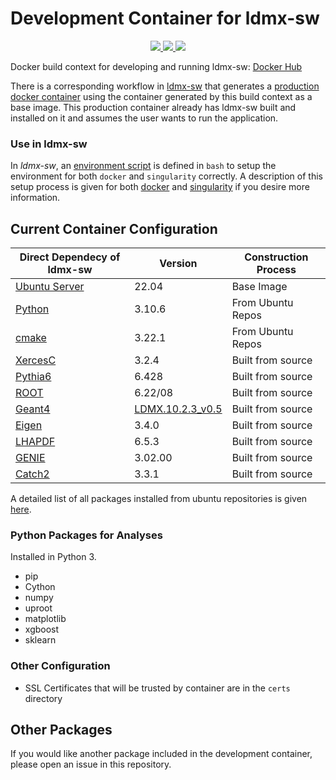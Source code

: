 # Development Container for ldmx-sw

<p align="center">
    <a href="http://perso.crans.org/besson/LICENSE.html" alt="GPLv3 license">
        <img src="https://img.shields.io/badge/License-GPLv3-blue.svg" />
    </a>
    <a href="https://github.com/LDMX-Software/docker/actions" alt="Actions">
        <img src="https://github.com/LDMX-Software/docker/workflows/CI/badge.svg" />
    </a>
    <a href="https://hub.docker.com/r/ldmx/dev" alt="DockerHub">
        <img src="https://img.shields.io/github/v/release/LDMX-Software/docker" />
    </a>
</p>

Docker build context for developing and running ldmx-sw: [Docker Hub](https://hub.docker.com/repository/docker/ldmx/dev)

There is a corresponding workflow in [ldmx-sw](https://github.com/LDMX-Software/ldmx-sw) that generates a [production docker container](https://hub.docker.com/repository/docker/ldmx/pro) using the container generated by this build context as a base image.
This production container already has ldmx-sw built and installed on it and assumes the user wants to run the application.

### Use in ldmx-sw

In _ldmx-sw_, an [environment script](https://github.com/LDMX-Software/ldmx-sw/blob/master/scripts/ldmx-env.sh) is defined in `bash` to setup the environment for both `docker` and `singularity` correctly.
A description of this setup process is given for both [docker](docs/use_with_docker.md) and [singularity](docs/use_with_singularity.md) if you desire more information.

## Current Container Configuration

Direct Dependecy of ldmx-sw | Version | Construction Process
---|---|---
[Ubuntu Server](https://ubuntu.com/) | 22.04 | Base Image
[Python](https://www.python.org/) | 3.10.6 | From Ubuntu Repos
[cmake](https://cmake.org/) | 3.22.1 | From Ubuntu Repos
[XercesC](http://xerces.apache.org/xerces-c/) | 3.2.4 | Built from source
[Pythia6](https://pythia.org/pythia6/) | 6.428 | Built from source
[ROOT](https://root.cern.ch/) | 6.22/08 | Built from source
[Geant4](https://geant4.web.cern.ch/node/1) | [LDMX.10.2.3\_v0.5](https://github.com/LDMX-Software/geant4/tree/LDMX.10.2.3_v0.5) | Built from source
[Eigen](https://eigen.tuxfamily.org/index.php?title=Main_Page) | 3.4.0 | Built from source
[LHAPDF](https://lhapdf.hepforge.org/) | 6.5.3 | Built from source
[GENIE](http://www.genie-mc.org/) | 3.02.00 | Built from source
[Catch2](https://github.com/catchorg/Catch2) | 3.3.1 | Built from source

A detailed list of all packages installed from ubuntu repositories is given [here](docs/ubuntu-packages.md).

### Python Packages for Analyses
Installed in Python 3.
- pip 
- Cython
- numpy
- uproot
- matplotlib
- xgboost
- sklearn

### Other Configuration
- SSL Certificates that will be trusted by container are in the `certs` directory

## Other Packages
If you would like another package included in the development container, please open an issue in this repository.

